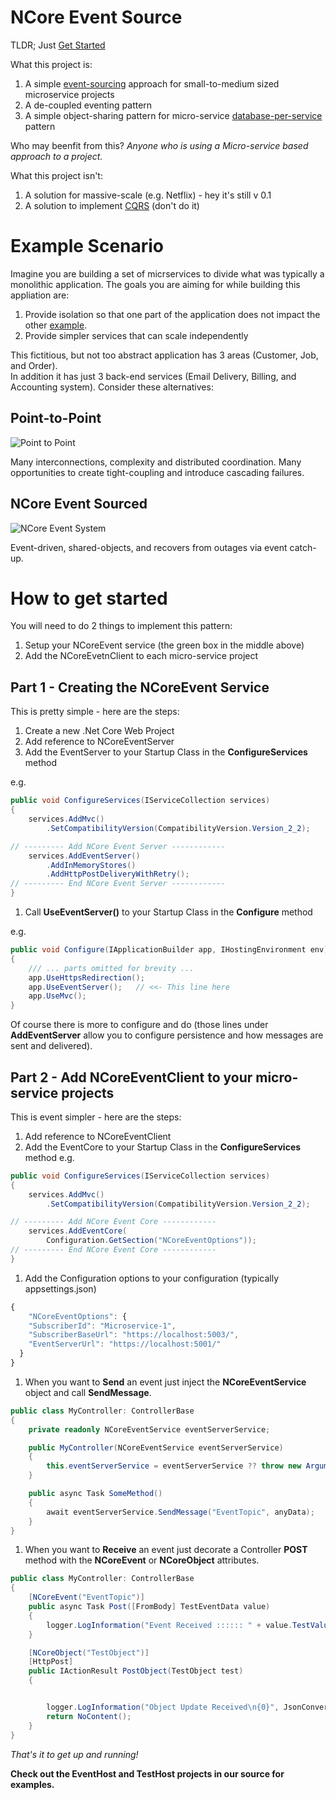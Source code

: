 # NCore Event Source

TLDR; Just [Get Started](#how-to-get-started)

What this project is:
1. A simple [event-sourcing](https://microservices.io/patterns/data/event-sourcing.html) approach for small-to-medium sized microservice projects
1. A de-coupled eventing pattern
1. A simple object-sharing pattern for micro-service [database-per-service](https://microservices.io/patterns/data/database-per-service.html) pattern

Who may beenfit from this?
_Anyone who is using a Micro-service based approach to a project._

What this project isn't:
1. A solution for massive-scale (e.g. Netflix) - hey it's still v 0.1
1. A solution to implement [CQRS](https://microservices.io/patterns/data/cqrs.html) (don't do it)

# Example Scenario
Imagine you are building a set of micrservices to divide what was typically a monolithic application.
The goals you are aiming for while building this appliation are:
1. Provide isolation so that one part of the application does not impact the other [example](https://youtu.be/-AfZxdXa7yc?t=2103).
1. Provide simpler services that can scale independently

This fictitious, but not too abstract application has 3 areas (Customer, Job, and Order).  
In addition it has just 3 back-end services (Email Delivery, Billing, and Accounting system).
Consider these alternatives:

## Point-to-Point
![Point to Point](https://raw.githubusercontent.com/rposener/NCoreEventSource/master/Point2Point.PNG)

Many interconnections, complexity and distributed coordination.  Many opportunities to create tight-coupling and introduce cascading failures.

##  NCore Event Sourced
![NCore Event System](https://raw.githubusercontent.com/rposener/NCoreEventSource/master/NCoreEvent.png)

Event-driven, shared-objects, and recovers from outages via event catch-up.

# How to get started
You will need to do 2 things to implement this pattern:
1. Setup your NCoreEvent service (the green box in the middle above)
1. Add the NCoreEvetnClient to each micro-service project

## Part 1 - Creating the NCoreEvent Service
This is pretty simple - here are the steps:
1. Create a new .Net Core Web Project
1. Add reference to NCoreEventServer
1. Add the EventServer to your Startup Class in the **ConfigureServices** method

e.g.
```c#
public void ConfigureServices(IServiceCollection services)
{
    services.AddMvc()
        .SetCompatibilityVersion(CompatibilityVersion.Version_2_2);

// --------- Add NCore Event Server ------------
    services.AddEventServer()
        .AddInMemoryStores()
        .AddHttpPostDeliveryWithRetry();
// --------- End NCore Event Server ------------
}
```

1. Call **UseEventServer()** to your Startup Class in the **Configure** method

e.g.
```c#
public void Configure(IApplicationBuilder app, IHostingEnvironment env)
{
    /// ... parts omitted for brevity ...
    app.UseHttpsRedirection();
    app.UseEventServer();   // <<- This line here
    app.UseMvc();
}
```

Of course there is more to configure and do (those lines under **AddEventServer** allow you to configure persistence and how messages are sent and delivered).

## Part 2 - Add NCoreEventClient to your micro-service projects
This is event simpler - here are the steps:
1. Add reference to NCoreEventClient
1. Add the EventCore to your Startup Class in the **ConfigureServices** method
e.g.
```c#
public void ConfigureServices(IServiceCollection services)
{
    services.AddMvc()
        .SetCompatibilityVersion(CompatibilityVersion.Version_2_2);

// --------- Add NCore Event Core ------------
    services.AddEventCore(
        Configuration.GetSection("NCoreEventOptions"));
// --------- End NCore Event Core ------------
}
```
1. Add the Configuration options to your configuration (typically appsettings.json)
```js
{
    "NCoreEventOptions": {
    "SubscriberId": "Microservice-1",
    "SubscriberBaseUrl": "https://localhost:5003/",
    "EventServerUrl": "https://localhost:5001/"
  }
}
```
1. When you want to **Send** an event just inject the **NCoreEventService** object and call **SendMessage**.

```c#
public class MyController: ControllerBase 
{
    private readonly NCoreEventService eventServerService;

    public MyController(NCoreEventService eventServerService)
    {
        this.eventServerService = eventServerService ?? throw new ArgumentNullException(nameof(eventServerService));
    }

    public async Task SomeMethod()
    {
        await eventServerService.SendMessage("EventTopic", anyData);
    }
}
```

1. When you want to **Receive** an event just decorate a Controller **POST** method with the **NCoreEvent** or **NCoreObject** attributes.

```c#
public class MyController: ControllerBase 
{
    [NCoreEvent("EventTopic")]
    public async Task Post([FromBody] TestEventData value)
    {
        logger.LogInformation("Event Received :::::: " + value.TestValue);
    }

    [NCoreObject("TestObject")]
    [HttpPost]
    public IActionResult PostObject(TestObject test)
    {


        logger.LogInformation("Object Update Received\n{0}", JsonConvert.SerializeObject(test, Formatting.Indented));
        return NoContent();
    }
}
```

_That's it to get up and running!_

__Check out the EventHost and TestHost projects in our source for examples.__
